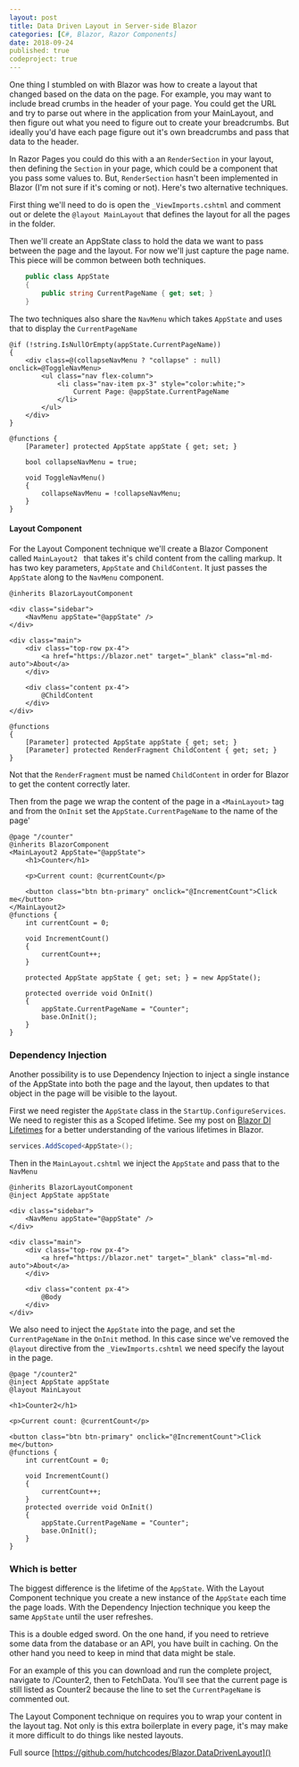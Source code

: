 ```yaml
---
layout: post
title: Data Driven Layout in Server-side Blazor
categories: [C#, Blazor, Razor Components]
date: 2018-09-24
published: true
codeproject: true
---
```


One thing I stumbled on with Blazor was how to create a layout that changed based on the data on the page. For example, you may want to include bread crumbs in the header of your page. You could get the URL and try to parse out where in the application from your MainLayout, and then figure out what you need to figure out to create your breadcrumbs. But ideally you'd have each page figure out it's own breadcrumbs and pass that data to the header. 

<!--more-->

In Razor Pages you could do this with a an `RenderSection` in your layout, then defining the `Section` in your page, which could be a component that you pass some values to. But, `RenderSection` hasn't been implemented in Blazor (I'm not sure if it's coming or not). Here's two alternative techniques.

First thing we'll need to do is open the `_ViewImports.cshtml` and comment out or delete the `@layout MainLayout` that defines the layout for all the pages in the folder.

Then we'll create an AppState class to hold the data we want to pass between the page and the layout. For now we'll just capture the page name. This piece will be common between both techniques.

~~~csharp
    public class AppState
    {
        public string CurrentPageName { get; set; }
    }
~~~

The two techniques also share the `NavMenu` which takes `AppState` and uses that to display the `CurrentPageName`

~~~
@if (!string.IsNullOrEmpty(appState.CurrentPageName))
{
    <div class=@(collapseNavMenu ? "collapse" : null) onclick=@ToggleNavMenu>
        <ul class="nav flex-column">
            <li class="nav-item px-3" style="color:white;">
                Current Page: @appState.CurrentPageName
            </li>
        </ul>
    </div>
}

@functions {
    [Parameter] protected AppState appState { get; set; }

    bool collapseNavMenu = true;

    void ToggleNavMenu()
    {
        collapseNavMenu = !collapseNavMenu;
    }
}
~~~

#### Layout Component

For the Layout Component technique we'll create a Blazor Component called `MainLayout2 ` that takes it's child content from the calling markup. It has two key parameters, `AppState` and `ChildContent`. It just passes the `AppState` along to the `NavMenu` component. 

~~~
@inherits BlazorLayoutComponent

<div class="sidebar">
    <NavMenu appState="@appState" />
</div>

<div class="main">
    <div class="top-row px-4">
        <a href="https://blazor.net" target="_blank" class="ml-md-auto">About</a>
    </div>

    <div class="content px-4">
        @ChildContent
    </div>
</div>

@functions
{
    [Parameter] protected AppState appState { get; set; }
    [Parameter] protected RenderFragment ChildContent { get; set; }
}
~~~

Not that the `RenderFragment` must be named `ChildContent` in order for Blazor to get the content correctly later.

Then from the page we wrap the content of the page in a `<MainLayout>` tag and from the `OnInit` set the `AppState.CurrentPageName` to the name of the page'

~~~
@page "/counter"
@inherits BlazorComponent
<MainLayout2 AppState="@appState">
    <h1>Counter</h1>

    <p>Current count: @currentCount</p>

    <button class="btn btn-primary" onclick="@IncrementCount">Click me</button>    
</MainLayout2>
@functions {
    int currentCount = 0;

    void IncrementCount()
    {
        currentCount++;
    }

    protected AppState appState { get; set; } = new AppState();

    protected override void OnInit()
    {
        appState.CurrentPageName = "Counter";
        base.OnInit();
    }
}
~~~

### Dependency Injection

Another possibility is to use Dependency Injection to inject a single instance of the AppState into both the page and the layout, then updates to that object in the page will be visible to the layout.

First we need register the `AppState` class in the `StartUp.ConfigureServices`. We need to register this as a Scoped lifetime. See my post on [Blazor DI Lifetimes](/2018/09/dependency-injection-lifetimes-in-razor-components) for a better understanding of the various lifetimes in Blazor.

~~~csharp
services.AddScoped<AppState>();
~~~

Then in the `MainLayout.cshtml` we inject the `AppState` and pass that to the `NavMenu`

~~~
@inherits BlazorLayoutComponent
@inject AppState appState

<div class="sidebar">
    <NavMenu appState="@appState" />
</div>

<div class="main">
    <div class="top-row px-4">
        <a href="https://blazor.net" target="_blank" class="ml-md-auto">About</a>
    </div>

    <div class="content px-4">
        @Body
    </div>
</div>
~~~

We also need to inject the `AppState` into the page, and set the `CurrentPageName` in the `OnInit` method. In this case since we've removed the `@layout` directive from the `_ViewImports.cshtml` we need specify the layout in the page.

~~~
@page "/counter2"
@inject AppState appState
@layout MainLayout

<h1>Counter2</h1>

<p>Current count: @currentCount</p>

<button class="btn btn-primary" onclick="@IncrementCount">Click me</button>
@functions {
    int currentCount = 0;

    void IncrementCount()
    {
        currentCount++;
    }
    protected override void OnInit()
    {
        appState.CurrentPageName = "Counter";
        base.OnInit();
    }
}
~~~

### Which is better

The biggest difference is the lifetime of the `AppState`. With the Layout Component technique you create a new instance of the `AppState` each time the page loads. With the Dependency Injection technique you keep the same `AppState` until the user refreshes. 

This is a double edged sword. On the one hand, if you need to retrieve some data from the database or an API, you have built in caching. On the other hand you need to keep in mind that data might be stale.

For an example of this you can download and run the complete project, navigate to /Counter2, then to FetchData. You'll see that the current page is still listed as Counter2 because the line to set the `CurrentPageName` is commented out.

The Layout Component technique on requires you to wrap your content in the layout tag. Not only is this extra boilerplate in every page, it's may make it more difficult to do things like nested layouts.

Full source [https://github.com/hutchcodes/Blazor.DataDrivenLayout]()

